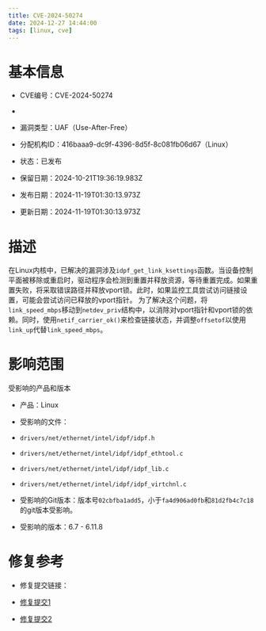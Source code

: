 ```yaml
---
title: CVE-2024-50274
date: 2024-12-27 14:44:00
tags: [linux, cve]
---
```


# 基本信息

- CVE编号：CVE-2024-50274
- 
- 漏洞类型：UAF（Use-After-Free）

- 分配机构ID：416baaa9-dc9f-4396-8d5f-8c081fb06d67（Linux）

- 状态：已发布

- 保留日期：2024-10-21T19:36:19.983Z

- 发布日期：2024-11-19T01:30:13.973Z

- 更新日期：2024-11-19T01:30:13.973Z

# 描述

在Linux内核中，已解决的漏洞涉及`idpf_get_link_ksettings`函数。当设备控制平面被移除或重启时，驱动程序会检测到重置并释放资源，等待重置完成。如果重置失败，将采取错误路径并释放vport锁。此时，如果监控工具尝试访问链接设置，可能会尝试访问已释放的vport指针。
为了解决这个问题，将`link_speed_mbps`移动到`netdev_priv`结构中，以消除对vport指针和vport锁的依赖。同时，使用`netif_carrier_ok()`来检查链接状态，并调整`offsetof`以使用`link_up`代替`link_speed_mbps`。

# 影响范围

受影响的产品和版本

- 产品：Linux

- 受影响的文件：

- `drivers/net/ethernet/intel/idpf/idpf.h`

- `drivers/net/ethernet/intel/idpf/idpf_ethtool.c`

- `drivers/net/ethernet/intel/idpf/idpf_lib.c`

- `drivers/net/ethernet/intel/idpf/idpf_virtchnl.c`

- 受影响的Git版本：版本号`02cbfba1add5`，小于`fa4d906ad0fb`和`81d2fb4c7c18`的git版本受影响。

- 受影响的版本：6.7 - 6.11.8


# 修复参考

- 修复提交链接：

- [修复提交1](https://git.kernel.org/stable/c/81d2fb4c7c18a3b36ba3e00b9d5b753107472d75)

- [修复提交2](https://git.kernel.org/stable/c/fa4d906ad0fb63a980a1d586a061c78ea1a345ba)

